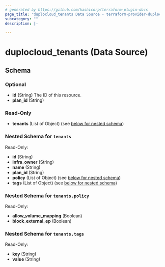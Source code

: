 ```yaml
---
# generated by https://github.com/hashicorp/terraform-plugin-docs
page_title: "duplocloud_tenants Data Source - terraform-provider-duplocloud"
subcategory: ""
description: |-
  
---
```


# duplocloud_tenants (Data Source)





<!-- schema generated by tfplugindocs -->
## Schema

### Optional

- **id** (String) The ID of this resource.
- **plan_id** (String)

### Read-Only

- **tenants** (List of Object) (see [below for nested schema](#nestedatt--tenants))

<a id="nestedatt--tenants"></a>
### Nested Schema for `tenants`

Read-Only:

- **id** (String)
- **infra_owner** (String)
- **name** (String)
- **plan_id** (String)
- **policy** (List of Object) (see [below for nested schema](#nestedobjatt--tenants--policy))
- **tags** (List of Object) (see [below for nested schema](#nestedobjatt--tenants--tags))

<a id="nestedobjatt--tenants--policy"></a>
### Nested Schema for `tenants.policy`

Read-Only:

- **allow_volume_mapping** (Boolean)
- **block_external_ep** (Boolean)


<a id="nestedobjatt--tenants--tags"></a>
### Nested Schema for `tenants.tags`

Read-Only:

- **key** (String)
- **value** (String)



